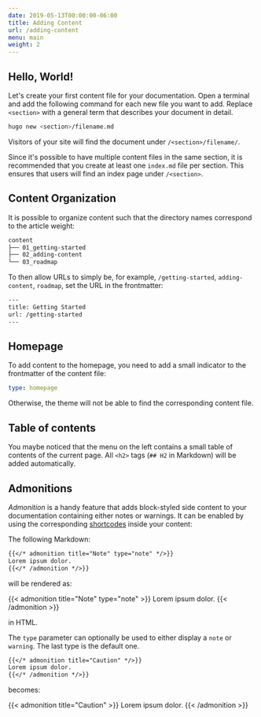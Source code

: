 ```yaml
---
date: 2019-05-13T00:00:00-06:00
title: Adding Content
url: /adding-content
menu: main
weight: 2
---
```


## Hello, World!

Let's create your first content file for your documentation. Open a terminal and add the following command for each new file you want to add. Replace `<section>` with a general term that describes your document in detail.

```bash
hugo new <section>/filename.md
```

Visitors of your site will find the document under `/<section>/filename/`.

Since it's possible to have multiple content files in the same section, it is recommended that you create at least one `index.md` file per section. This ensures that users will find an index page under `/<section>`.

## Content Organization

It is possible to organize content such that the directory names correspond to the article weight:

```bash
content
├── 01_getting-started
├── 02_adding-content
└── 03_roadmap
```

To then allow URLs to simply be, for example, `/getting-started`, `adding-content`, `roadmap`, set the URL in the frontmatter:

```bash
---
title: Getting Started
url: /getting-started
---
```

## Homepage

To add content to the homepage, you need to add a small indicator to the frontmatter of the content file:

```yaml
type: homepage
```

Otherwise, the theme will not be able to find the corresponding content file.

## Table of contents

You maybe noticed that the menu on the left contains a small table of contents of the current page. All `<h2>` tags (`## H2` in Markdown) will be added automatically.

## Admonitions

*Admonition* is a handy feature that adds block-styled side content to your documentation containing either notes or warnings. It can be enabled by using the corresponding [shortcodes](http://gohugo.io/extras/shortcodes/) inside your content:

The following Markdown:

```md
{{</* admonition title="Note" type="note" */>}}
Lorem ipsum dolor.
{{</* /admonition */>}}
```

will be rendered as:

{{< admonition title="Note" type="note" >}}
Lorem ipsum dolor.
{{< /admonition >}}

in HTML.

The `type` parameter can optionally be used to either display a `note` or `warning`. The last type is the default one.

```md
{{</* admonition title="Caution" */>}}
Lorem ipsum dolor.
{{</* /admonition */>}}
```

becomes:

{{< admonition title="Caution" >}}
Lorem ipsum dolor.
{{< /admonition >}}
